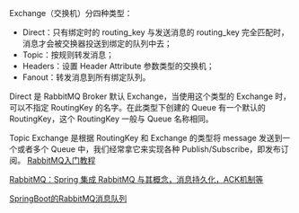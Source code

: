 Exchange（交换机）分四种类型：

- Direct：只有绑定时的 routing_key 与发送消息的 routing_key 完全匹配时，消息才会被交换器投送到绑定的队列中去；
- Topic：按规则转发消息；
- Headers：设置 Header Attribute 参数类型的交换机；
- Fanout：转发消息到所有绑定队列。


Direct 是 RabbitMQ Broker 默认 Exchange，当使用这个类型的 Exchange 时，可以不指定 RoutingKey 的名字。在此类型下创建的 Queue 有一个默认的 RoutingKey，这个 RoutingKey 一般与 Queue 名称相同。


Topic Exchange 是根据 RoutingKey 和 Exchange 的类型将 message 发送到一个或者多个 Queue 中，我们经常拿它来实现各种 Publish/Subscribe，即发布订阅。
[RabbitMQ入门教程](http://www.rabbitmq.com/getstarted.html)

[RabbitMQ：Spring 集成 RabbitMQ 与其概念，消息持久化，ACK机制等](https://github.com/401Studio/WeekLearn/issues/2)

[SpringBoot的RabbitMQ消息队列](https://blog.csdn.net/lxhjh/article/details/69054342)